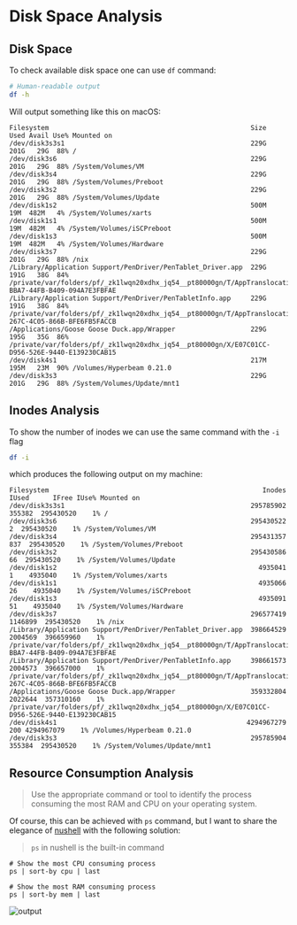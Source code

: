 # Disk Space Analysis

## Disk Space

To check available disk space one can use `df` command:

```bash
# Human-readable output
df -h 
```

Will output something like this on macOS:

```
Filesystem                                                   Size  Used Avail Use% Mounted on
/dev/disk3s3s1                                               229G  201G   29G  88% /
/dev/disk3s6                                                 229G  201G   29G  88% /System/Volumes/VM
/dev/disk3s4                                                 229G  201G   29G  88% /System/Volumes/Preboot
/dev/disk3s2                                                 229G  201G   29G  88% /System/Volumes/Update
/dev/disk1s2                                                 500M   19M  482M   4% /System/Volumes/xarts
/dev/disk1s1                                                 500M   19M  482M   4% /System/Volumes/iSCPreboot
/dev/disk1s3                                                 500M   19M  482M   4% /System/Volumes/Hardware
/dev/disk3s7                                                 229G  201G   29G  88% /nix
/Library/Application Support/PenDriver/PenTablet_Driver.app  229G  191G   38G  84% /private/var/folders/pf/_zk1lwqn20xdhx_jq54__pt80000gn/T/AppTranslocation/7A310531-BBA7-44FB-B409-094A7E3FBFAE
/Library/Application Support/PenDriver/PenTabletInfo.app     229G  191G   38G  84% /private/var/folders/pf/_zk1lwqn20xdhx_jq54__pt80000gn/T/AppTranslocation/9CE63EE5-267C-4C05-866B-BFE6FB5FACCB
/Applications/Goose Goose Duck.app/Wrapper                   229G  195G   35G  86% /private/var/folders/pf/_zk1lwqn20xdhx_jq54__pt80000gn/X/E07C01CC-D956-526E-9440-E139230CAB15
/dev/disk4s1                                                 217M  195M   23M  90% /Volumes/Hyperbeam 0.21.0
/dev/disk3s3                                                 229G  201G   29G  88% /System/Volumes/Update/mnt1
```

## Inodes Analysis

To show the number of inodes we can use the same command with the `-i` flag

```bash
df -i
```

which produces the following output on my machine:

```
Filesystem                                                      Inodes   IUsed      IFree IUse% Mounted on
/dev/disk3s3s1                                               295785902  355382  295430520    1% /
/dev/disk3s6                                                 295430522       2  295430520    1% /System/Volumes/VM
/dev/disk3s4                                                 295431357     837  295430520    1% /System/Volumes/Preboot
/dev/disk3s2                                                 295430586      66  295430520    1% /System/Volumes/Update
/dev/disk1s2                                                   4935041       1    4935040    1% /System/Volumes/xarts
/dev/disk1s1                                                   4935066      26    4935040    1% /System/Volumes/iSCPreboot
/dev/disk1s3                                                   4935091      51    4935040    1% /System/Volumes/Hardware
/dev/disk3s7                                                 296577419 1146899  295430520    1% /nix
/Library/Application Support/PenDriver/PenTablet_Driver.app  398664529 2004569  396659960    1% /private/var/folders/pf/_zk1lwqn20xdhx_jq54__pt80000gn/T/AppTranslocation/7A310531-BBA7-44FB-B409-094A7E3FBFAE
/Library/Application Support/PenDriver/PenTabletInfo.app     398661573 2004573  396657000    1% /private/var/folders/pf/_zk1lwqn20xdhx_jq54__pt80000gn/T/AppTranslocation/9CE63EE5-267C-4C05-866B-BFE6FB5FACCB
/Applications/Goose Goose Duck.app/Wrapper                   359332804 2022644  357310160    1% /private/var/folders/pf/_zk1lwqn20xdhx_jq54__pt80000gn/X/E07C01CC-D956-526E-9440-E139230CAB15
/dev/disk4s1                                                4294967279     200 4294967079    1% /Volumes/Hyperbeam 0.21.0
/dev/disk3s3                                                 295785904  355384  295430520    1% /System/Volumes/Update/mnt1
```

## Resource Consumption Analysis

> Use the appropriate command or tool to identify the process consuming the
> most RAM and CPU on your operating system.

Of course, this can be achieved with `ps` command, but I want to share
the elegance of [nushell](https://www.nushell.sh/) with the following solution:

> `ps` in nushell is the built-in command

```nu
# Show the most CPU consuming process
ps | sort-by cpu | last

# Show the most RAM consuming process
ps | sort-by mem | last
```

![output](https://github.com/metafates/uni-devops-elective/assets/62389790/ad795730-d3ae-446e-9544-d94d0ef159c0)

